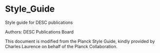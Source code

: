 # Style_Guide
Style guide for DESC publications

Authors: DESC Publications Board

This document is modified from the Planck Style Guide, kindly provided by Charles Laurence on behalf of the Planck Collaboration.

